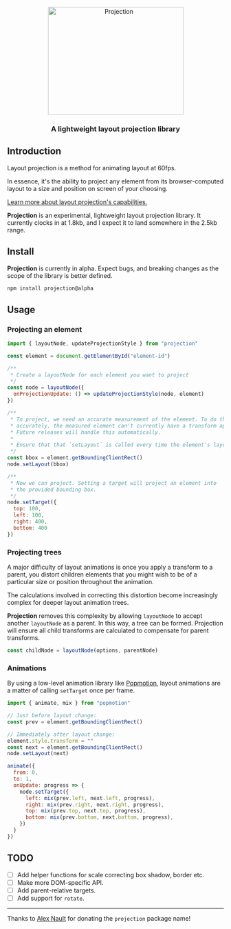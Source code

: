 <p align="center"><img alt="Projection" width="315px" height="250px" src="https://user-images.githubusercontent.com/7850794/102894782-89d3bd80-445b-11eb-9ca4-1db275e684f0.png" /></p>

<h3 align="center">A lightweight layout projection library</h3>

## Introduction

Layout projection is a method for animating layout at 60fps.

In essence, it's the ability to project any element from its browser-computed layout to a size and position on screen of your choosing.

[Learn more about layout projection's capabilities.](https://mattperry.is/writing-code/layout-projection-animate-browser-layout-60fps-3)

**Projection** is an experimental, lightweight layout projection library. It currently clocks in at 1.8kb, and I expect it to land somewhere in the 2.5kb range.

## Install

**Projection** is currently in alpha. Expect bugs, and breaking changes as the scope of the library is better defined.

```bash
npm install projection@alpha
```

## Usage

### Projecting an element

```javascript
import { layoutNode, updateProjectionStyle } from "projection"

const element = document.getElementById("element-id")

/**
 * Create a layoutNode for each element you want to project
 */
const node = layoutNode({
  onProjectionUpdate: () => updateProjectionStyle(node, element)
})

/**
 * To project, we need an accurate measurement of the element. To do this 
 * accurately, the measured element can't currently have a transform applied.
 * Future releases will handle this automatically.
 * 
 * Ensure that that `setLayout` is called every time the element's layout is recomputed.
 */
const bbox = element.getBoundingClientRect()
node.setLayout(bbox)

/**
 * Now we can project. Setting a target will project an element into
 * the provided bounding box.
 */
node.setTarget({
  top: 100,
  left: 100,
  right: 400,
  bottom: 400
})
```

### Projecting trees

A major difficulty of layout animations is once you apply a transform to a parent, you distort children elements that you might wish to be of a particular size or position throughout the animation.

The calculations involved in correcting this distortion become increasingly complex for deeper layout animation trees.

**Projection** removes this complexity by allowing `layoutNode` to accept another `layoutNode` as a parent. In this way, a tree can be formed. Projection will ensure all child transforms are calculated to compensate for parent transforms.

```javascript
const childNode = layoutNode(options, parentNode)
```

### Animations

By using a low-level animation library like [Popmotion](https://popmotion.io), layout animations are a matter of calling `setTarget` once per frame.

```javascript
import { animate, mix } from "popmotion"

// Just before layout change:
const prev = element.getBoundingClientRect()

// Immediately after layout change:
element.style.transform = ""
const next = element.getBoundingClientRect()
node.setLayout(next)

animate({
  from: 0,
  to: 1,
  onUpdate: progress => {
    node.setTarget({
      left: mix(prev.left, next.left, progress),
      right: mix(prev.right, next.right, progress),
      top: mix(prev.top, next.top, progress),
      bottom: mix(prev.bottom, next.bottom, progress),
    })
  }
})
```

## TODO

- [ ] Add helper functions for scale correcting box shadow, border etc.
- [ ] Make more DOM-specific API.
- [ ] Add parent-relative targets.
- [ ] Add support for `rotate`.

---

Thanks to [Alex Nault](https://alexnault.dev) for donating the `projection` package name!
